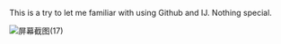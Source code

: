 This is a try to let me familiar with using Github and IJ. 
Nothing special.

![屏幕截图(17)](https://github.com/MittyTsang/Comp3111LEx/assets/107016032/05ba1f81-755c-4779-ac29-db536096b720)
